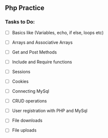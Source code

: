 ## Php Practice

### Tasks to Do:
- [ ] Basics like (Variables, echo, if else, loops etc)
- [ ] Arrays and Associative Arrays
- [ ] Get and Post Methods
- [ ] Include and Require functions
- [ ] Sessions
- [ ] Cookies
- [ ] Connecting MySql
- [ ] CRUD operations
- [ ] User registration with PHP and MySql
- [ ] File downloads
- [ ] File uploads

